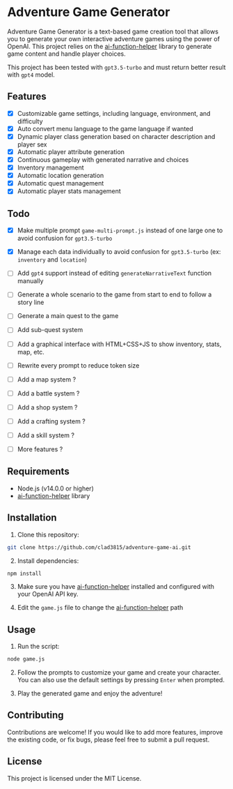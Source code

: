 # Adventure Game Generator

Adventure Game Generator is a text-based game creation tool that allows you to generate your own interactive adventure games using the power of OpenAI. This project relies on the [ai-function-helper](https://github.com/Clad3815/ai-function-helper/) library to generate game content and handle player choices.

This project has been tested with `gpt3.5-turbo` and must return better result with `gpt4` model.

## Features

- [x] Customizable game settings, including language, environment, and difficulty
- [x] Auto convert menu language to the game language if wanted
- [x] Dynamic player class generation based on character description and player sex
- [x] Automatic player attribute generation
- [x] Continuous gameplay with generated narrative and choices
- [x] Inventory management
- [x] Automatic location generation
- [x] Automatic quest management
- [x] Automatic player stats management

## Todo

- [x] Make multiple prompt `game-multi-prompt.js` instead of one large one to avoid confusion for `gpt3.5-turbo`
- [x] Manage each data individually to avoid confusion for `gpt3.5-turbo` (ex: `inventory` and `location`)
- [ ] Add `gpt4` support instead of editing `generateNarrativeText` function manually
- [ ] Generate a whole scenario to the game from start to end to follow a story line
- [ ] Generate a main quest to the game
- [ ] Add sub-quest system
- [ ] Add a graphical interface with HTML+CSS+JS to show inventory, stats, map, etc.
- [ ] Rewrite every prompt to reduce token size
- [ ] Add a map system ?
- [ ] Add a battle system ?
- [ ] Add a shop system ?
- [ ] Add a crafting system ?
- [ ] Add a skill system ?
- [ ] More features ?



## Requirements

- Node.js (v14.0.0 or higher)
- [ai-function-helper](https://github.com/Clad3815/ai-function-helper/) library


## Installation

1. Clone this repository:

```bash
git clone https://github.com/clad3815/adventure-game-ai.git
```

2. Install dependencies:

```bash
npm install
```

3. Make sure you have [ai-function-helper](https://github.com/Clad3815/ai-function-helper/) installed and configured with your OpenAI API key.

4. Edit the `game.js` file to change the [ai-function-helper](https://github.com/Clad3815/ai-function-helper/) path


## Usage

1. Run the script:

```bash
node game.js
```

2. Follow the prompts to customize your game and create your character. You can also use the default settings by pressing `Enter` when prompted.

3. Play the generated game and enjoy the adventure!


## Contributing

Contributions are welcome! If you would like to add more features, improve the existing code, or fix bugs, please feel free to submit a pull request.

## License

This project is licensed under the MIT License.
